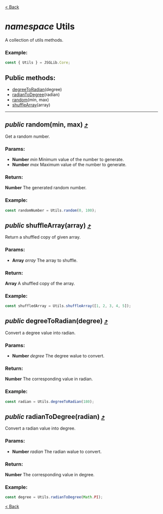 

[&lt; Back](./README.md)

# *namespace* Utils

A collection of utils methods.

### Example:
```js
const { Utils } = JSGLib.Core;
```

<a name="toc_degreeToRadian"></a><a name="toc_radianToDegree"></a><a name="toc_random"></a><a name="toc_shuffleArray"></a>

## Public methods:
* [degreeToRadian](#degreeToRadian)(degree)
* [radianToDegree](#radianToDegree)(radian)
* [random](#random)(min, max)
* [shuffleArray](#shuffleArray)(array)

___

## <a name="random"></a>*public*  random(min, max) [:arrow_heading_up:](#toc_random)

Get a random number.

### Params:

* **Number** *min* Minimum value of the number to generate.
* **Number** *max* Maximum value of the number to generate.

### Return:

**Number** The generated random number.

### Example:
```js
const randomNumber = Utils.random(0, 100);
```

## <a name="shuffleArray"></a>*public*  shuffleArray(array) [:arrow_heading_up:](#toc_shuffleArray)

Return a shuffled copy of given array.

### Params:

* **Array** *array* The array to shuffle.

### Return:

**Array** A shuffled copy of the array.

### Example:
```js
const shuffledArray = Utils.shuffleArray([1, 2, 3, 4, 5]);
```

## <a name="degreeToRadian"></a>*public*  degreeToRadian(degree) [:arrow_heading_up:](#toc_degreeToRadian)

Convert a degree value into radian.

### Params:

* **Number** *degree* The degree walue to convert.

### Return:

**Number** The corresponding value in radian.

### Example:
```js
const radian = Utils.degreeToRadian(180);
```

## <a name="radianToDegree"></a>*public*  radianToDegree(radian) [:arrow_heading_up:](#toc_radianToDegree)

Convert a radian value into degree.

### Params:

* **Number** *radian* The radian walue to convert.

### Return:

**Number** The corresponding value in degree.

### Example:
```js
const degree = Utils.radianToDegree(Math.PI);
```

[&lt; Back](./README.md)
